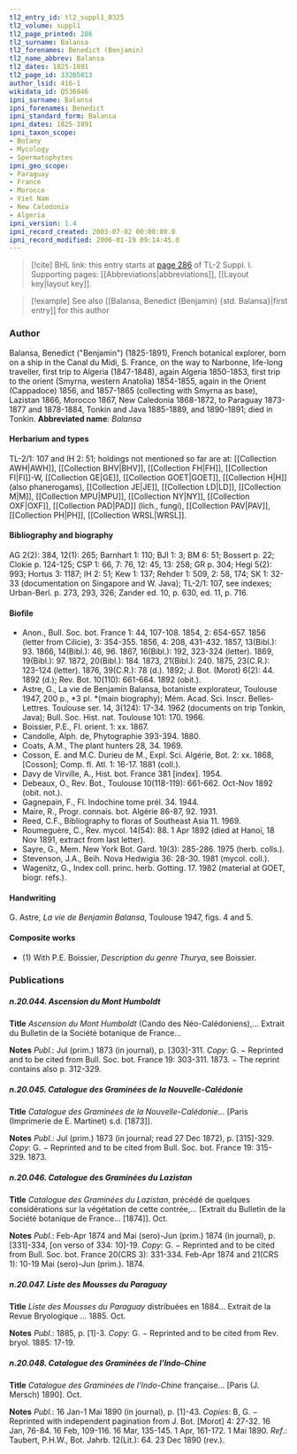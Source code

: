 ```yaml
---
tl2_entry_id: tl2_suppl1_0325
tl2_volume: suppl1
tl2_page_printed: 286
tl2_surname: Balansa
tl2_forenames: Benedict (Benjamin)
tl2_name_abbrev: Balansa
tl2_dates: 1825-1891
tl2_page_id: 33265013
author_lsid: 416-1
wikidata_id: Q536946
ipni_surname: Balansa
ipni_forenames: Benedict
ipni_standard_form: Balansa
ipni_dates: 1825-1891
ipni_taxon_scope: 
- Botany
- Mycology
- Spermatophytes
ipni_geo_scope: 
- Paraguay
- France
- Morocco
- Viet Nam
- New Caledonia
- Algeria
ipni_version: 1.4
ipni_record_created: 2003-07-02 00:00:00.0
ipni_record_modified: 2006-01-19 09:14:45.0
---
```



> [!cite] BHL link: this entry starts at [page 286](https://www.biodiversitylibrary.org/page/33265013) of TL-2 Suppl. I.
> Supporting pages: [[Abbreviations|abbreviations]], [[Layout key|layout key]].

> [!example] See also [[Balansa, Benedict (Benjamin) {std. Balansa}|first entry]] for this author

### Author

Balansa, Benedict ("Benjamin") (1825-1891), French botanical explorer, born on a ship in the Canal du Midi, S. France, on the way to Narbonne, life-long traveller, first trip to Algeria (1847-1848), again Algeria 1850-1853, first trip to the orient (Smyrna, western Anatolia) 1854-1855, again in the Orient (Cappadoce) 1856, and 1857-1865 (collecting with Smyrna as base), Lazistan 1866, Morocco 1867, New Caledonia 1868-1872, to Paraguay 1873-1877 and 1878-1884, Tonkin and Java 1885-1889, and 1890-1891; died in Tonkin. 
**Abbreviated name**: *Balansa*

#### Herbarium and types

TL-2/1: 107 and IH 2: 51; holdings not mentioned so far are at: [[Collection AWH|AWH]], [[Collection BHV|BHV]], [[Collection FH|FH]], [[Collection FI|FI]]-W, [[Collection GE|GE]], [[Collection GOET|GOET]], [[Collection H|H]] (also phanerogams), [[Collection JE|JE]], [[Collection LD|LD]], [[Collection M|M]], [[Collection MPU|MPU]], [[Collection NY|NY]], [[Collection OXF|OXF]], [[Collection PAD|PAD]] (lich., fungi), [[Collection PAV|PAV]], [[Collection PH|PH]], [[Collection WRSL|WRSL]].

#### Bibliography and biography

AG 2(2): 384, 12(1): 265; Barnhart 1: 110; BJI 1: 3; BM 6: 51; Bossert p. 22; Clokie p. 124-125; CSP 1: 66, 7: 76, 12: 45, 13: 258; GR p. 304; Hegi 5(2): 993; Hortus 3: 1187; IH 2: 51; Kew 1: 137; Rehder 1: 509, 2: 58, 174; SK 1: 32-33 (documentation on Singapore and W. Java); TL-2/1: 107, see indexes; Urban-Berl. p. 273, 293, 326; Zander ed. 10, p. 630, ed. 11, p. 716.

#### Biofile

- Anon., Bull. Soc. bot. France 1: 44, 107-108. 1854, 2: 654-657. 1856 (letter from Cilicie), 3: 354-355. 1856, 4: 208, 431-432. 1857, 13(Bibl.): 93. 1866, 14(Bibl.): 46, 96. 1867, 16(Bibl.): 192, 323-324 (letter). 1869, 19(Bibl.): 97. 1872, 20(Bibl.): 184. 1873, 21(Bibl.): 240. 1875, 23(C.R.): 123-124 (letter). 1876, 39(C.R.): 78 (d.). 1892; J. Bot. (Morot) 6(2): 44. 1892 (d.); Rev. Bot. 10(110): 661-664. 1892 (obit.).
- Astre, G., La vie de Benjamin Balansa, botaniste explorateur, Toulouse 1947, 200 p., *3 pl. *(main biography); Mém. Acad. Sci. Inscr. Belles-Lettres. Toulouse ser. 14, 3(124): 17-34. 1962 (documents on trip Tonkin, Java); Bull. Soc. Hist. nat. Toulouse 101: 170. 1966.
- Boissier, P.E., Fl. orient. 1: xx. 1867.
- Candolle, Alph. de, Phytographie 393-394. 1880.
- Coats, A.M., The plant hunters 28, 34. 1969.
- Cosson, E. and M.C. Durieu de M., Expl. Sci. Algérie, Bot. 2: xx. 1868, \[Cosson\]; Comp. fl. Atl. 1: 16-17. 1881 (coll.).
- Davy de Virville, A., Hist. bot. France 381 \[index\]. 1954.
- Debeaux, O., Rev. Bot., Toulouse 10(118-119): 661-662. Oct-Nov 1892 (obit. not.).
- Gagnepain, F., Fl. Indochine tome prél. 34. 1944.
- Maire, R., Progr. connais. bot. Algérie 86-87, 92. 1931.
- Reed, C.F., Bibliography to floras of Southeast Asia 11. 1969.
- Roumeguère, C., Rev. mycol. 14(54): 88. 1 Apr 1892 (died at Hanoï, 18 Nov 1891, extract from last letter).
- Sayre, G., Mem. New York Bot. Gard. 19(3): 285-286. 1975 (herb. colls.).
- Stevenson, J.A., Beih. Nova Hedwigia 36: 28-30. 1981 (mycol. coll.).
- Wagenitz, G., Index coll. princ. herb. Gotting. 17. 1982 (material at GOET, biogr. refs.).

#### Handwriting

G. Astre, *La vie de Benjamin Balansa*, Toulouse 1947, figs. 4 and 5.

#### Composite works

- (1) With P.E. Boissier, *Description du genre Thurya*, see Boissier.

### Publications

##### n.20.044. Ascension du Mont Humboldt

**Title**
*Ascension du Mont Humboldt* (Cando des Néo-Calédoniens),... Extrait du Bulletin de la Société botanique de France...

**Notes**
*Publ*.: Jul (prim.) 1873 (in journal), p. \[303\]-311. *Copy*: G. − Reprinted and to be cited from Bull. Soc. bot. France 19: 303-311. 1873. − The reprint contains also p. 312-329.

##### n.20.045. Catalogue des Graminées de la Nouvelle-Calédonie

**Title**
*Catalogue des Graminées de la Nouvelle-Calédonie*... \[Paris (Imprimerie de E. Martinet) s.d. \[1873\]\].

**Notes**
*Publ*.: Jul (prim.) 1873 (in journal; read 27 Dec 1872), p. \[315\]-329. *Copy*: G. − Reprinted and to be cited from Bull. Soc. bot. France 19: 315-329. 1873.

##### n.20.046. Catalogue des Graminées du Lazistan

**Title**
*Catalogue des Graminées du Lazistan*, précédé de quelques considérations sur la végétation de cette contrée,... \[Extrait du Bulletin de la Société botanique de France... \[1874\]\]. Oct.

**Notes**
*Publ*.: Feb-Apr 1874 and Mai (sero)-Jun (prim.) 1874 (in journal), p. \[331\]-334, \[on verso of 334: 10\]-19. *Copy*: G. − Reprinted and to be cited from Bull. Soc. bot. France 20(CRS 3): 331-334. Feb-Apr 1874 and 21(CRS 1): 10-19 Mai (sero)-Jun (prim.). 1874.

##### n.20.047. Liste des Mousses du Paraguay

**Title**
*Liste des Mousses du Paraguay* distribuées en 1884... Extrait de la Revue Bryologique ... 1885. Oct.

**Notes**
*Publ*.: 1885, p. \[1\]-3. *Copy*: G. − Reprinted and to be cited from Rev. bryol. 1885: 17-19.

##### n.20.048. Catalogue des Graminées de l'Indo-Chine

**Title**
*Catalogue des Graminées de l'Indo-Chine* française... \[Paris (J. Mersch) 1890\]. Oct.

**Notes**
*Publ*.: 16 Jan-1 Mai 1890 (in journal), p. \[1\]-43. *Copies*: B, G. − Reprinted with independent pagination from J. Bot. \[Morot\] 4: 27-32. 16 Jan, 76-84. 16 Feb, 109-116. 16 Mar, 135-145. 1 Apr, 161-172. 1 Mai 1890.
*Ref*.: Taubert, P.H.W., Bot. Jahrb. 12(Lit.): 64. 23 Dec 1890 (rev.).

